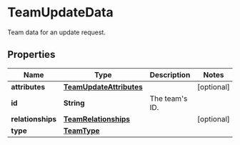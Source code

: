 

# TeamUpdateData

Team data for an update request.
## Properties

Name | Type | Description | Notes
------------ | ------------- | ------------- | -------------
**attributes** | [**TeamUpdateAttributes**](TeamUpdateAttributes.md) |  |  [optional]
**id** | **String** | The team&#39;s ID. | 
**relationships** | [**TeamRelationships**](TeamRelationships.md) |  |  [optional]
**type** | [**TeamType**](TeamType.md) |  | 



